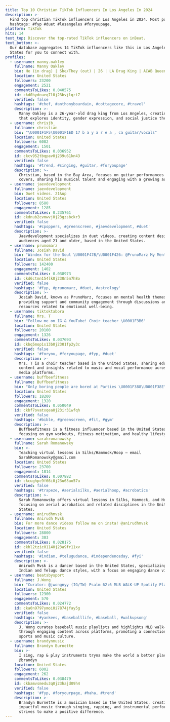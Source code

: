 ```yaml
---
title: Top 10 Christian TikTok Influencers In Los Angeles In 2024
description: >-
  Find top christian TikTok influencers in Los Angeles in 2024. Most popular
  hashtags: #fyp #duet #losangeles #foryoupage.
platform: TikTok
hits: 14
text_top: Discover the top-rated TikTok influencers on inBeat.
text_bottom: >-
  Our database aggregates 14 TikTok influencers like this in Los Angeles, United
  States for you to connect with.
profiles:
  - username: manny.oakley
    fullname: Manny Oakley
    bio: He (in drag) | She/They (out) | 26 | LA Drag King | ACAB Queen
    location: United States
    followers: 23200
    engagement: 2521
    commentsToLikes: 0.040575
    id: ckd0hydeaeq7l0j23bvjlqrt7
    verified: false
    hashtags: '#chef, #anthonybourdain, #cottagecore, #travel'
    description: >-
      Manny Oakley is a 26-year-old drag king from Los Angeles, creating content
      that explores identity, gender expression, and social justice themes.
  - username: chrisjb_
    fullname: christian
    bio: "\U0001F1F5\U0001F1ED 17 b a y a r e a , ca guitar/vocals"
    location: United States
    followers: 6082
    engagement: 1501
    commentsToLikes: 0.036952
    id: ckcv952tbqpav0j239u61kn43
    verified: false
    hashtags: '#trend, #singing, #guitar, #foryoupage'
    description: >-
      Christian, based in the Bay Area, focuses on guitar performances and vocal
      covers, sharing his musical talent and engaging with a growing audience.
  - username: jaevdevelopment
    fullname: jaevdevelopment
    bio: Duet videos. 21&up
    location: United States
    followers: 8580
    engagement: 1285
    commentsToLikes: 0.235761
    id: ckdnub2cvmwvj0j23gzsbckr3
    verified: false
    hashtags: '#cpoppers, #greenscreen, #jaevdevelopment, #duet'
    description: >-
      Jaevdevelopment specializes in duet videos, creating content designed for
      audiences aged 21 and older, based in the United States.
  - username: prunomarz
    fullname: Josiah David
    bio: "Windex for the Soul \U0001F47B/\U0001F426: @PrunoMarz My Mental Health Discord Link \U0001F98B↙️"
    location: United States
    followers: 142400
    engagement: 1402
    commentsToLikes: 0.038973
    id: ckd6ctmn154lk0j230n5m7h8o
    verified: false
    hashtags: '#fyp, #prunomarz, #duet, #astrology'
    description: >-
      Josiah David, known as PrunoMarz, focuses on mental health themes,
      providing support and community engagement through discussions and
      resources related to emotional well-being.
  - username: tiktoktabora
    fullname: Mrs. T
    bio: "Follow me on IG & YouTube! Choir teacher \U0001F3B6"
    location: United States
    followers: 20100
    engagement: 1326
    commentsToLikes: 0.037693
    id: ckbq5mop1s13b0j2301fp2y3c
    verified: false
    hashtags: '#foryou, #foryoupage, #fyp, #duet'
    description: >-
      Mrs. T is a choir teacher based in the United States, sharing educational
      content and insights related to music and vocal performance across social
      media platforms.
  - username: buffbeefitness
    fullname: Buffbeefitness
    bio: "Only boring people are bored at Parties \U0001F388\U0001F38E"
    location: United States
    followers: 18200
    engagement: 1320
    commentsToLikes: 0.050049
    id: ckbf7ovatxqea0j23ir31wfqh
    verified: false
    hashtags: '#bible, #greenscreen, #fit, #gym'
    description: >-
      Buffbeefitness is a fitness influencer based in the United States,
      focusing on gym workouts, fitness motivation, and healthy lifestyle tips.
  - username: sarahromanowsky
    fullname: Sarah Romanowsky
    bio: >-
      Teaching virtual lessons in Silks/Hammock/Hoop — email
      SarahRomanowsky@gmail.com
    location: United States
    followers: 23700
    engagement: 1814
    commentsToLikes: 0.007882
    id: ckcughpc9f66i0j23u63uo57u
    verified: false
    hashtags: '#trapeze, #aerialsilks, #aerialhoop, #acrobatics'
    description: >-
      Sarah Romanowsky offers virtual lessons in Silks, Hammock, and Hoop,
      focusing on aerial acrobatics and related disciplines in the United
      States.
  - username: anirudhmvsk
    fullname: Anirudh Mvsk
    bio: For more dance videos follow me on insta! @anirudhmvsk
    location: United States
    followers: 28800
    engagement: 303
    commentsToLikes: 0.028175
    id: ckbl2tzic01140j23a9fr11xv
    verified: false
    hashtags: '#indian, #telugudance, #independenceday, #fyi'
    description: >-
      Anirudh Mvsk is a dancer based in the United States, specializing in
      Indian and Telugu dance styles, with a focus on engaging dance videos.
  - username: beatsbysport
    fullname: J.Wong
    bio: "Curator: @jwongnyy (IG/TW) Psalm 62:6 MLB WALK-UP Spotify Playlist \U0001F447"
    location: United States
    followers: 12300
    engagement: 570
    commentsToLikes: 0.024772
    id: cka0n9797ymoi0i7874jfay5g
    verified: false
    hashtags: '#yankees, #baseballlife, #baseball, #walkupsong'
    description: >-
      J. Wong curates baseball music playlists and highlights MLB walk-up songs
      through engaging content across platforms, promoting a connection between
      sports and music culture.
  - username: brandynmusic
    fullname: Brandyn Burnette
    bio: >-
      I sing, rap & play instruments tryna make the world a better place IG
      @brandyn
    location: United States
    followers: 6002
    engagement: 262
    commentsToLikes: 0.038479
    id: ckbamvsmedu3q0j23hajd09h4
    verified: false
    hashtags: '#fyp, #foryourpage, #haha, #trend'
    description: >-
      Brandyn Burnette is a musician based in the United States, creating
      impactful music through singing, rapping, and instrumental performance. He
      strives to make a positive difference.
---
```


